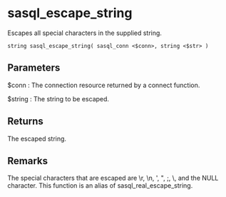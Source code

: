<!-- loio3bdf34c26c5f101481b79c802ee31922 -->

# sasql\_escape\_string

Escapes all special characters in the supplied string.



```
string sasql_escape_string( sasql_conn <$conn>, string <$str> )
```



## Parameters

$conn
:   The connection resource returned by a connect function.

$string
:   The string to be escaped.



## Returns

The escaped string.



## Remarks

The special characters that are escaped are \\r, \\n, ', ", ;, \\, and the NULL character. This function is an alias of sasql\_real\_escape\_string.

